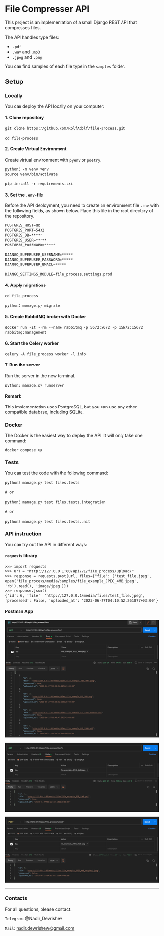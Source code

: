 # File Compresser API

This project is an implementation of a small Django REST API 
that compresses files.

The API handles type files:
* `.pdf`
* `.wav` and `.mp3`
* `.jpeg` and `.png`

You can find samples of each file type in the `samples` folder.

## Setup

### Locally

You can deploy the API locally on your computer:

#### 1. Clone repository
```commandline
git clone https://github.com/RolfAdolf/file-process.git

cd file-process
```

#### 2. Create Virtual Environment

Create virtual environment with `pyenv` or `poetry`.

```commandline
python3 -m venv venv
source venv/bin/activate

pip install -r requirements.txt
```

#### 3. Set the `.env`-file

Before the API deployment, you need to create an environment file `.env` with the following fields, 
as shown below. Place this file in the root directory of the repository.

```commandline
POSTGRES_HOST=db
POSTGRES_PORT=5432
POSTGRES_DB=*****
POSTGRES_USER=*****
POSTGRES_PASSWORD=*****

DJANGO_SUPERUSER_USERNAME=*****
DJANGO_SUPERUSER_PASSWORD=*****
DJANGO_SUPERUSER_EMAIL=*****

DJANGO_SETTINGS_MODULE=file_process.settings.prod
```


#### 4. Apply migrations

```commandline
cd file_process

python3 manage.py migrate
```

#### 5. Create RabbitMQ broker with Docker

```commandline
docker run -it --rm --name rabbitmq -p 5672:5672 -p 15672:15672 rabbitmq:management
```

#### 6. Start the Celery worker

```commandline
celery -A file_process worker -l info
```

#### 7. Run the server

Run the server in the new terminal.

```commandline
python3 manage.py runserver
```


#### Remark

This implementation uses PostgreSQL, but you can use any other 
compatible database, including SQLite.


### Docker

The Docker is the easiest way to deploy the API. It will only take one command:

```commandline
docker compose up
```




### Tests

You can test the code with the following command:

```commandline
python3 manage.py test files.tests

# or

python3 manage.py test files.tests.integration

# or

python3 manage.py test files.tests.unit
```


### API instruction


You can try out the API in different ways:


#### `requests` library

```commandline
>>> import requests
>>> url = "http://127.0.0.1:80/api/v1/file_process/upload/"
>>> response = requests.post(url, files={"file": ('test_file.jpeg', open('file_process/media/samples/file_example_JPEG_4MB.jpeg', 'rb').read(), 'image/jpeg')})
>>> response.json()
{'id': 6, 'file': 'http://127.0.0.1/media/files/test_file.jpeg', 'processed': False, 'uploaded_at': '2023-06-27T04:10:52.261877+03:00'}
```


#### Postman App


![img_1.png](images/img_1.png)

![img_2.png](images/img_2.png)

![img_3.png](images/img_3.png)



***
### Contacts
For all questions, please contact:

`Telegram`: @Nadir_Devrishev

`Mail`: nadir.dewrishew@gmail.com